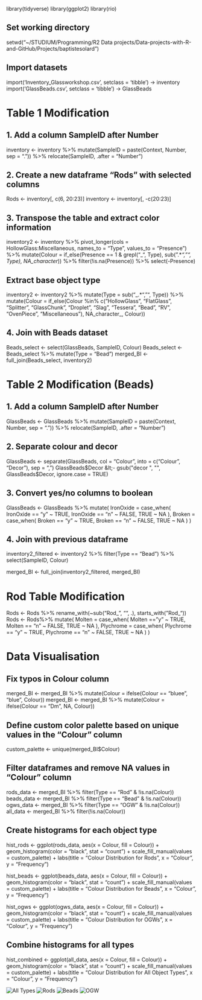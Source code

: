 library(tidyverse) library(ggplot2) library(rio)

## Set working directory

setwd(“~/STUDIUM/Programming/R2 Data
projects/Data-projects-with-R-and-GitHub/Projects/baptistesolard”)

## Import datasets

import(‘Inventory\_Glassworkshop.csv’, setclass = ‘tibble’) -&gt;
inventory import(‘GlassBeads.csv’, setclass = ‘tibble’) -&gt; GlassBeads

# Table 1 Modification

## 1. Add a column SampleID after Number

inventory &lt;- inventory %&gt;% mutate(SampleID = paste(Context,
Number, sep = “.”)) %&gt;% relocate(SampleID, .after = “Number”)

## 2. Create a new dataframe “Rods” with selected columns

Rods &lt;- inventory\[, c(6, 20:23)\] inventory &lt;- inventory\[,
-c(20:23)\]

## 3. Transpose the table and extract color information

inventory2 &lt;- inventory %&gt;% pivot\_longer(cols =
HollowGlass:Miscellaneous, names\_to = “Type”, values\_to = “Presence”)
%&gt;% mutate(Colour = if\_else(Presence == 1 & grepl(“\_“, Type),
sub(”.\**“,”“, Type), NA\_character*)) %&gt;% filter(!is.na(Presence))
%&gt;% select(-Presence)

## Extract base object type

inventory2 &lt;- inventory2 %&gt;% mutate(Type = sub(“\_.\*“,”“, Type))
%&gt;% mutate(Colour = if\_else(Colour %in% c(”HollowGlass”,
“FlatGlass”, “Splitter”, “GlassChunk”, “Droplet”, “Slag”, “Tessera”,
“Bead”, “RV”, “OvenPiece”, “Miscellaneous”), NA\_character\_, Colour))

## 4. Join with Beads dataset

Beads\_select &lt;- select(GlassBeads, SampleID, Colour) Beads\_select
&lt;- Beads\_select %&gt;% mutate(Type = “Bead”) merged\_BI &lt;-
full\_join(Beads\_select, inventory2)

# Table 2 Modification (Beads)

## 1. Add a column SampleID after Number

GlassBeads &lt;- GlassBeads %&gt;% mutate(SampleID = paste(Context,
Number, sep = “.”)) %&gt;% relocate(SampleID, .after = “Number”)

## 2. Separate colour and decor

GlassBeads &lt;- separate(GlassBeads, col = “Colour”, into = c(“Colour”,
“Decor”), sep = “,”)
GlassBeads$Decor &lt;- gsub("decor ", "", GlassBeads$Decor, ignore.case
= TRUE)

## 3. Convert yes/no columns to boolean

GlassBeads &lt;- GlassBeads %&gt;% mutate( IronOxide = case\_when(
IronOxide == “y” ~ TRUE, IronOxide == “n” ~ FALSE, TRUE ~ NA ), Broken =
case\_when( Broken == “y” ~ TRUE, Broken == “n” ~ FALSE, TRUE ~ NA ) )

## 4. Join with previous dataframe

inventory2\_filtered &lt;- inventory2 %&gt;% filter(Type == “Bead”)
%&gt;% select(SampleID, Colour)

merged\_BI &lt;- full\_join(inventory2\_filtered, merged\_BI)

# Rod Table Modification

Rods &lt;- Rods %&gt;% rename\_with(~sub(“Rod\_”, ““, .),
starts\_with(”Rod\_“)) Rods &lt;- Rods%&gt;% mutate( Molten =
case\_when( Molten ==”y” ~ TRUE, Molten == “n” ~ FALSE, TRUE ~ NA ),
Plychrome = case\_when( Plychrome == “y” ~ TRUE, Plychrome == “n” ~
FALSE, TRUE ~ NA ) )

# Data Visualisation

## Fix typos in Colour column

merged\_BI &lt;- merged\_BI %&gt;% mutate(Colour = ifelse(Colour ==
“bluee”, “blue”, Colour)) merged\_BI &lt;- merged\_BI %&gt;%
mutate(Colour = ifelse(Colour == “Dm”, NA, Colour))

## Define custom color palette based on unique values in the “Colour” column

custom\_palette &lt;- unique(merged\_BI$Colour)

## Filter dataframes and remove NA values in “Colour” column

rods\_data &lt;- merged\_BI %&gt;% filter(Type == “Rod” &
!is.na(Colour)) beads\_data &lt;- merged\_BI %&gt;% filter(Type ==
“Bead” & !is.na(Colour)) ogws\_data &lt;- merged\_BI %&gt;% filter(Type
== “OGW” & !is.na(Colour)) all\_data &lt;- merged\_BI %&gt;%
filter(!is.na(Colour))

## Create histograms for each object type

hist\_rods &lt;- ggplot(rods\_data, aes(x = Colour, fill = Colour)) +
geom\_histogram(color = “black”, stat = “count”) +
scale\_fill\_manual(values = custom\_palette) + labs(title = “Colour
Distribution for Rods”, x = “Colour”, y = “Frequency”)

hist\_beads &lt;- ggplot(beads\_data, aes(x = Colour, fill = Colour)) +
geom\_histogram(color = “black”, stat = “count”) +
scale\_fill\_manual(values = custom\_palette) + labs(title = “Colour
Distribution for Beads”, x = “Colour”, y = “Frequency”)

hist\_ogws &lt;- ggplot(ogws\_data, aes(x = Colour, fill = Colour)) +
geom\_histogram(color = “black”, stat = “count”) +
scale\_fill\_manual(values = custom\_palette) + labs(title = “Colour
Distribution for OGWs”, x = “Colour”, y = “Frequency”)

## Combine histograms for all types

hist\_combined &lt;- ggplot(all\_data, aes(x = Colour, fill = Colour)) +
geom\_histogram(color = “black”, stat = “count”) +
scale\_fill\_manual(values = custom\_palette) + labs(title = “Colour
Distribution for All Object Types”, x = “Colour”, y = “Frequency”)

![All
Types](Projects/baptistesolard/SolutionByDennis/All_objects_hist.png)
![Rods](/Projects/baptistesolard/SolutionByDennis/hist_rods.png)
![Beads](/Projects/baptistesolard/SolutionByDennis/hist_beads.png)
![OGW](/Projects/baptistesolard/SolutionByDennis//hist_ogw.png)
